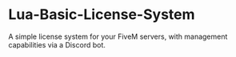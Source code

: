 # Lua-Basic-License-System
A simple license system for your FiveM servers, with management capabilities via a Discord bot.

